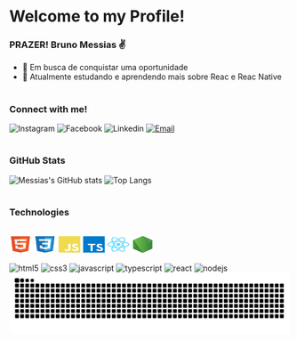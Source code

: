 # Welcome to my Profile!

### PRAZER! Bruno Messias ✌️

- 🔭 Em busca de conquistar uma oportunidade
- 🌱 Atualmente estudando e aprendendo mais sobre Reac e Reac Native

#

### Connect with me!

![Instagram](https://img.shields.io/badge/Instagram-E4405F?style=for-the-badge&logo=instagram&logoColor=white)
![Facebook](https://img.shields.io/badge/Facebook-1877F2?style=for-the-badge&logo=facebook&logoColor=white)
![Linkedin](https://img.shields.io/badge/LinkedIn-0077B5?style=for-the-badge&logo=linkedin&logoColor=white)
[![Email](https://img.shields.io/badge/Gmail-D14836?style=for-the-badge&logo=gmail&logoColor=white)](henriqm3ss@gmail.com)

#

### GitHub Stats

![Messias's GitHub stats](https://github-readme-stats.vercel.app/api?username=m3ssJS&show_icons=true&theme=dracula)
![Top Langs](https://github-readme-stats.vercel.app/api/top-langs/?username=m3ssJS&layout=compact&theme=dracula)

#

### Technologies

<div style="display: inline_block"><br>
    <img align="center" alt="HTML-5" height="30" width="40" src="https://raw.githubusercontent.com/devicons/devicon/master/icons/html5/html5-original.svg">
    <img align="center" alt="CSS-3" height="30" width="40" src="https://raw.githubusercontent.com/devicons/devicon/master/icons/css3/css3-original.svg">
    <img align="center" alt="Js" height="30" width="40" src="https://raw.githubusercontent.com/devicons/devicon/master/icons/javascript/javascript-plain.svg">
    <img align="center" alt="Ts" height="30" width="40" src="https://raw.githubusercontent.com/devicons/devicon/master/icons/typescript/typescript-plain.svg">
    <img align="center" alt="React" height="30" width="40" src="https://raw.githubusercontent.com/devicons/devicon/master/icons/react/react-original.svg">
    <img align="center" alt="Node" height="30" width="40" src="https://raw.githubusercontent.com/devicons/devicon/master/icons/nodejs/nodejs-original.svg">
</div>

<div style="display: inline_block"><br/>
    <img align="center" alt="html5" src="https://img.shields.io/badge/HTML5-E34F26?style=for-the-badge&logo=html5&logoColor=white"/>
    <img align="center" alt="css3" src="https://img.shields.io/badge/CSS3-1572B6?style=for-the-badge&logo=css3&logoColor=white"/>
    <img align="center" alt="javascript" src="https://img.shields.io/badge/JavaScript-F7DF1E?style=for-the-badge&logo=javascript&logoColor=black"/>
    <img align="center" alt="typescript" src="https://img.shields.io/badge/TypeScript-007ACC?style=for-the-badge&logo=typescript&logoColor=white"/>
    <img align="center" alt="react" src="https://img.shields.io/badge/React-20232A?style=for-the-badge&logo=react&logoColor=61DAFB"/>
    <img align="center" alt="nodejs" src="https://img.shields.io/badge/Node.js-43853D?style=for-the-badge&logo=node.js&logoColor=white"/>
</div>

<picture align="center">
  <source media="(prefers-color-scheme: dark)" srcset="https://raw.githubusercontent.com/m3ssJS/m3ssJS/output/github-contribution-grid-snake-dark.svg">
  <source media="(prefers-color-scheme: light)" srcset="https://raw.githubusercontent.com/m3ssJS/m3ssJS/output/github-contribution-grid-snake-dark.svg">
  <img align="center" alt="github contribution grid snake animation" src="https://raw.githubusercontent.com/m3ssJS/m3ssJS/output/github-contribution-grid-snake.svg">
</picture>
